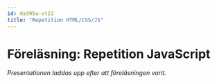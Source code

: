 ```yaml
---
id: da395a-vt22
title: "Repetition HTML/CSS/JS"
---
```


# Föreläsning: Repetition JavaScript

*Presentationen laddas upp efter att föreläsningen varit.*